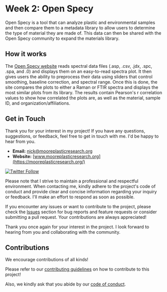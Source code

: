 # Week 2: Open Specy
Open Specy is a tool that can analyze plastic and environmental samples and then compare them to a metadata library to allow users to determine the type of material they are made of. This data can then be shared with the Open Specy community to expand the materials library.  


## How it works
The [Open Specy website](https://openanalysis.org/openspecy/) reads spectral data files (.asp, .csv, .jdx, .spc, .spa, and .0) and displays them on an easy-to-read spectra plot. It then gives users the ability to preprocess their data using sliders that control smoothing, baseline correction, and spectral range. Once this is done, the site compares the plots to either a Raman or FTIR spectra and displays the most similar plots from its library. The results contain Pearson's r correlation values to show how correlated the plots are, as well as the material, sample ID, and organization/affiliations. 

## Get in Touch

Thank you for your interest in my project! If you have any questions, suggestions, or feedback, feel free to get in touch with me. I'd be happy to hear from you.

- **Email:** [nick@mooreplasticresearch.org](mailto:nick@mooreplasticresearch.org)
- **Website:** [www.mooreplasticresearch.org](https://mooreplasticresearch.org/)

[![Twitter Follow](https://img.shields.io/twitter/follow/MoorePlasticRes?style=social)](https://twitter.com/MoorePlasticRes)

Please note that I strive to maintain a professional and respectful environment. When contacting me, kindly adhere to the project's code of conduct and provide clear and concise information regarding your inquiry or feedback. I'll make an effort to respond as soon as possible.

If you encounter any issues or want to contribute to the project, please check the [Issues](https://github.com/yourusername/your-repo/issues) section for bug reports and feature requests or consider submitting a pull request. Your contributions are always appreciated!

Thank you once again for your interest in the project. I look forward to hearing from you and collaborating with the community.

## Contributions
We encourage contributions of all kinds!

Please refer to our [contributing guidelines](https://github.com/nickleong20/Week2_OpenSpecy/blob/main/CONTRIBUTING.md) on how to contribute to this project!

Also, we kindly ask that you abide by our [code of conduct](). 
